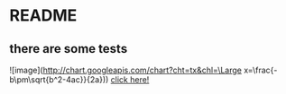 # README
## there are some tests
![image](http://chart.googleapis.com/chart?cht=tx&chl=\Large x=\frac{-b\pm\sqrt{b^2-4ac}}{2a}))
<a href="www.baidu.com" target="_blank">click here!</a>